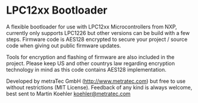 # LPC12xx Bootloader #

A flexible bootloader for use with LPC12xx Microcontrollers from NXP, currently only supports LPC1226 but other versions can be build with a few steps. Firmware code is AES128 encrypted to secure your project / source code when giving out public firmware updates.

Tools for encryption and flashing of firmware are also included in the project. Please keep US and other countrys law regarding encryption technology in mind as this code contains AES128 implementation.

Developed by metraTec GmbH (http://www.metratec.com) but free to use without restrictions (MIT License). Feedback of any kind is always welcome, best sent to
Martin Koehler <koehler@metratec.com>